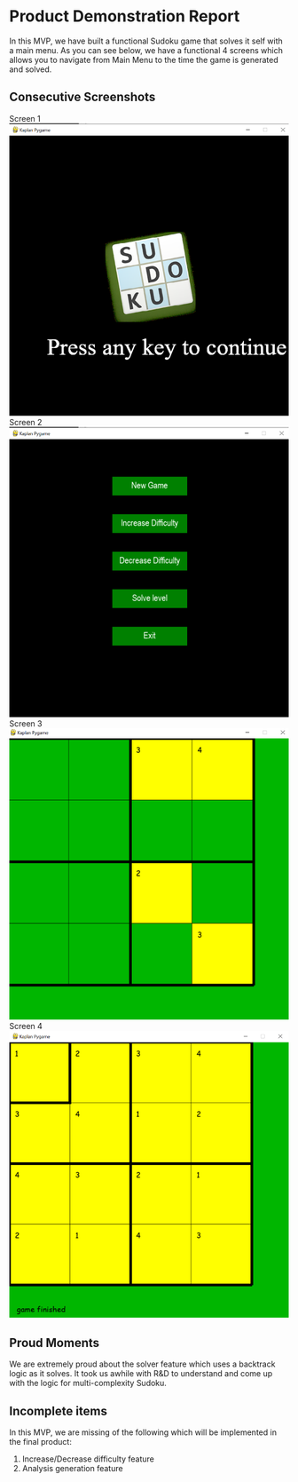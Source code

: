 # Product Demonstration Report

In this MVP, we have built a functional Sudoku game that solves it self with a main menu. As you can see below, we have a functional 4 screens which allows you to navigate from Main Menu to the time the game is generated and solved.

## Consecutive Screenshots ##

Screen 1
<img src="images/Screen1.PNG" alt="SCREEN1" /> 
Screen 2
<img src="images/Screen2.png" alt="SCREEN2" />
Screen 3
<img src="images/Screen3.PNG" alt="SCREEN3" />
Screen 4
<img src="images/Screen4.PNG" alt="SCREEN4" /> 

## Proud Moments ##

We are extremely proud about the solver feature which uses a backtrack logic as it solves. It took us awhile with R&D to understand and come up with the logic for multi-complexity Sudoku.

## Incomplete items ##

In this MVP, we are missing of the following which will be implemented in the final product:

1. Increase/Decrease difficulty feature
2. Analysis generation feature